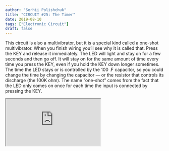 ```yaml
---
author: "Serhii Polishchuk"
title: "CIRCUIT #25: The Timer"
date: 2019-08-10
tags: ["Electronic Circuit"]
draft: false
---
```

<!--more-->
This circuit is also a multivibrator, but it is a special kind called
a one-shot multivibrator. When you finish wiring you’ll see
why it is called that. Press the KEY and release it immediately.
The LED will light and stay on for a few seconds and then go
off. It will stay on for the same amount of time every time you
press the KEY, even if you hold the KEY down longer
sometimes. The time the LED stays or is controlled by the 100
.F capacitor, so you could change the time by changing the
capacitor — or the resistor that controls its discharge (the
100K ohm). The name “one-shot” comes from the fact that the
LED only comes on once for each time the input is connected
by pressing the KEY.

<div class="circuit-schema">
  <iframe src="https://www.falstad.com/circuit/circuitjs.html?cct=$+1+0.000005+45.7144713268909+75+5+50%0Ar+160+80+160+144+0+680%0Ar+272+64+272+144+0+100000%0Ar+432+64+432+144+0+5600%0Ar+432+144+336+144+0+10000%0At+208+208+160+208+0+1+-2.038730102756162+0.08692334592396568+100%0At+384+208+432+208+0+1+0.49359709699110443+0.5805204421931505+100%0A209+192+144+256+144+0+0.000009999999999999999+1.545133006486977+1%0As+64+160+64+240+0+1+false%0A162+160+0+160+64+2+default-led+1+0+0+0.01%0Av+576+320+576+16+0+0+40+3+0+0+0.5%0Aw+160+64+160+80+0%0Aw+160+144+160+192+0%0Aw+192+144+160+144+0%0Aw+64+160+64+144+0%0Aw+64+144+160+144+0%0Aw+64+240+64+304+0%0Aw+160+224+160+304+0%0Aw+432+224+432+304+0%0Aw+64+304+160+304+0%0Aw+160+304+432+304+0%0Aw+432+304+576+320+0%0Aw+432+192+432+144+0%0Aw+256+144+272+144+0%0Aw+384+208+272+144+0%0Aw+336+144+208+208+0%0Aw+432+64+432+16+0%0Aw+272+64+272+16+0%0Aw+160+0+272+16+0%0Aw+272+16+432+16+0%0Aw+432+16+576+16+0%0A"></iframe>
</div>
